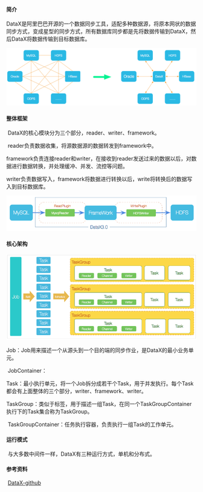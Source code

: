 #### 简介

​	DataX是阿里巴巴开源的一个数据同步工具，适配多种数据源，将原本网状的数据同步方式，变成星型的同步方式，所有数据库同步都是先将数据传输到DataX，然后DataX将数据传输到目标数据库。

![dataX](./dataX1.png)

#### 整体框架

​	DataX的核心模块分为三个部分，reader、writer、framework。

​	reader负责数据收集，将源数据源的数据转发到framework中。

​	framework负责连接reader和writer，在接收到reader发送过来的数据以后，对数据进行数据转换，并处理缓冲、并发、流控等问题。

​	writer负责数据写入，framework将数据进行转换以后，write将转换后的数据写入到目标数据库。

![dataX](./dataX2.png)



#### 核心架构

![dataX](./dataX3.png)

​	Job：Job用来描述一个从源头到一个目的端的同步作业，是DataX的最小业务单元。

​	JobContainer：

​	Task：最小执行单元，将一个Job拆分成若干个Task，用于并发执行。每个Task都会有上面整体的三个部分，writer、framework、writer。

​	TaskGroup：类似于标签，用于描述一组Task，在同一个TaskGroupContainer执行下的Task集合称为TaskGroup。

​	TaskGroupContainer：任务执行容器，负责执行一组Task的工作单元。



#### 运行模式

​	与大多数中间件一样，DataX有三种运行方式，单机和分布式。



#### 参考资料

​	[DataX-github](https://github.com/alibaba/DataX/blob/master/introduction.md)

​	